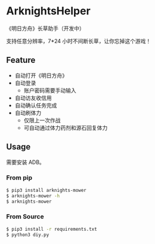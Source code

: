# ArknightsHelper

《明日方舟》长草助手（开发中）

支持任意分辨率，7*24 小时不间断长草，让你忘掉这个游戏！

## Feature

- 自动打开《明日方舟》
- 自动登录
    - 账户密码需要手动输入
- 自动访友收信用
- 自动确认任务完成
- 自动刷体力
    - 仅限上一次作战
    - 可自动通过体力药剂和源石回复体力

## Usage

需要安装 ADB。

### From pip

```bash
$ pip3 install arknights-mower
$ arknights-mower -h
$ arknights-mower
```

### From Source

```bash
$ pip3 install -r requirements.txt
$ python3 diy.py
```

